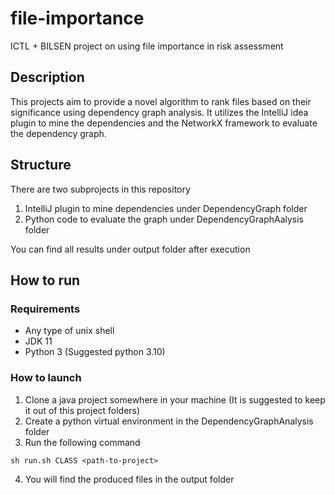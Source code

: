 # file-importance
ICTL + BILSEN project on using file importance in risk assessment

## Description
This projects aim to provide a novel algorithm to rank files based on their significance using dependency graph analysis. It utilizes the IntelliJ idea plugin to mine the dependencies and the NetworkX framework to evaluate the dependency graph.

## Structure
There are two subprojects in this repository
1. IntelliJ plugin to mine dependencies under DependencyGraph folder
2. Python code to evaluate the graph under DependencyGraphAalysis folder

You can find all results under output folder after execution

## How to run
### Requirements
- Any type of unix shell
- JDK 11
- Python 3 (Suggested python 3.10)

### How to launch
1. Clone a java project somewhere in your machine (It is suggested to keep it out of this project folders)
2. Create a python virtual environment in the DependencyGraphAnalysis folder
3. Run the following command
```
sh run.sh CLASS <path-to-project>
```
4. You will find the produced files in the output folder
